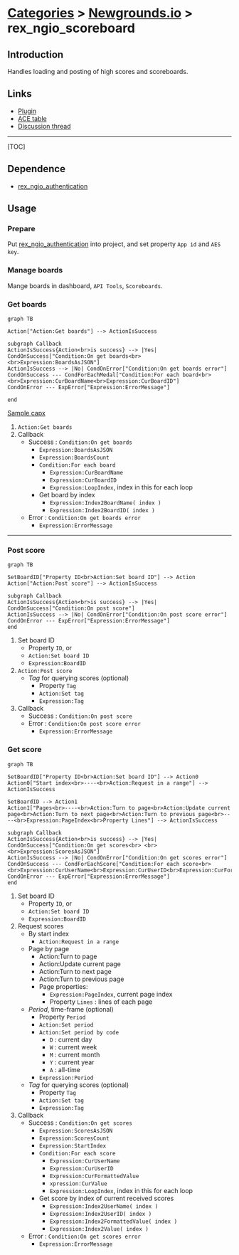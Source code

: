 # [Categories](categories.index.html) > [Newgrounds.io](ngio.index.html) > rex_ngio_scoreboard

## Introduction

Handles loading and posting of high scores and scoreboards.

## Links

- [Plugin](https://dl.dropboxusercontent.com/u/5779181/C2Repo/Zip/plugins/rex_ngio_scoreboard.7z)
- [ACE table](https://rexrainbow.github.io/C2RexDoc/c2rexpluginsACE/plugin_rex_ngio_scoreboard.html)
- [Discussion thread](https://www.scirra.com/forum/plugin-new-grounds-api-v3_t179642)


----

[TOC]

## Dependence

- [rex_ngio_authentication](rex_ngio_gateway.html)

## Usage

### Prepare

Put [rex_ngio_authentication](http://c2rexplugins.weebly.com/rex_ngio_gateway.html) into project, and set property `App id` and `AES key`.

### Manage boards

Mange boards in dashboard, `API Tools`, `Scoreboards`.

### Get boards

```mermaid
graph TB

Action["Action:Get boards"] --> ActionIsSuccess

subgraph Callback
ActionIsSuccess{Action<br>is success} --> |Yes| CondOnSuccess["Condition:On get boards<br> <br>Expression:BoardsAsJSON"]
ActionIsSuccess --> |No| CondOnError["Condition:On get boards error"]
CondOnSuccess --- CondForEachMedal["Condition:For each board<br> <br>Expression:CurBoardName<br>Expression:CurBoardID"]
CondOnError --- ExpError["Expression:ErrorMessage"]

end
```

[Sample capx](https://1drv.ms/u/s!Am5HlOzVf0kHlAwblUQYzZ6HV7h_)

1. `Action:Get boards`
2. Callback
   - Success : `Condition:On get boards`
     - `Expression:BoardsAsJSON`
     - `Expression:BoardsCount`
     - `Condition:For each board`
       - `Expression:CurBoardName`
       - `Expression:CurBoardID`
       - `Expression:LoopIndex`, index in this for each loop
     - Get board by index
       - `Expression:Index2BoardName( index )`
       - `Expression:Index2BoardID( index )`
   - Error : `Condition:On get boards error`
     - `Expression:ErrorMessage`

----

### Post score

```mermaid
graph TB

SetBoardID["Property ID<br>Action:Set board ID"] --> Action
Action["Action:Post score"] --> ActionIsSuccess

subgraph Callback
ActionIsSuccess{Action<br>is success} --> |Yes| CondOnSuccess["Condition:On post score"]
ActionIsSuccess --> |No| CondOnError["Condition:On post score error"]
CondOnError --- ExpError["Expression:ErrorMessage"]
end
```

1. Set board ID
   - Property `ID`, or
   - `Action:Set board ID`
   - `Expression:BoardID`
2. `Action:Post score`
   - *Tag* for querying scores (optional)
     - Property `Tag`
     - `Action:Set tag`
     - `Expression:Tag`
3. Callback
   - Success : `Condition:On post score`
   - Error : `Condition:On post score error`
     - `Expression:ErrorMessage`

### Get score

```mermaid
graph TB

SetBoardID["Property ID<br>Action:Set board ID"] --> Action0
Action0["Start index<br>----<br>Action:Request in a range"] --> ActionIsSuccess

SetBoardID --> Action1
Action1["Pages<br>----<br>Action:Turn to page<br>Action:Update current page<br>Action:Turn to next page<br>Action:Turn to previous page<br>----<br>Expression:PageIndex<br>Property Lines"] --> ActionIsSuccess

subgraph Callback
ActionIsSuccess{Action<br>is success} --> |Yes| CondOnSuccess["Condition:On get scores<br> <br> <br>Expression:ScoresAsJSON"]
ActionIsSuccess --> |No| CondOnError["Condition:On get scores error"]
CondOnSuccess --- CondForEachScore["Condition:For each score<br> <br>Expression:CurUserName<br>Expression:CurUserID<br>Expression:CurFormattedValue<br>Expression:CurValue"]
CondOnError --- ExpError["Expression:ErrorMessage"]
end
```

1. Set board ID
   - Property `ID`, or
   - `Action:Set board ID`
   - `Expression:BoardID`
2. Request scores
   - By start index
     - `Action:Request in a range`
   - Page by page
     - Action:Turn to page
     - Action:Update current page
     - Action:Turn to next page
     - Action:Turn to previous page
     - Page properties:
       - `Expression:PageIndex`, current page index
       - Property `Lines` : lines of each page
   - *Period*, time-frame (optional)
     - Property `Period`
     - `Action:Set period`
     - `Action:Set period by code`
       - `D` : current day
       - `W` : current week
       - `M` : current month
       - `Y` : current year
       - `A` : all-time
     - `Expression:Period`
   - *Tag* for querying scores (optional)
     - Property `Tag`
     - `Action:Set tag`
     - `Expression:Tag`
3. Callback
   - Success : `Condition:On get scores`
     - `Expression:ScoresAsJSON`
     - `Expression:ScoresCount`
     - `Expression:StartIndex`
     - `Condition:For each score`
       - `Expression:CurUserName`
       - `Expression:CurUserID`
       - `Expression:CurFormattedValue`
       - `xpression:CurValue`
       - `Expression:LoopIndex`, index in this for each loop
     - Get score by index of current received scores
       - `Expression:Index2UserName( index )`
       - `Expression:Index2UserID( index )`
       - `Expression:Index2FormattedValue( index )`
       - `Expression:Index2Value( index )`
   - Error : `Condition:On get scores error`
     - `Expression:ErrorMessage`